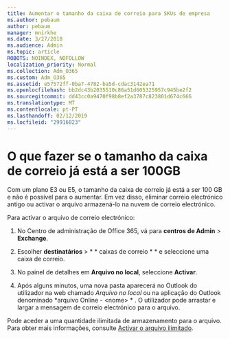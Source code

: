 ```yaml
---
title: Aumentar o tamanho da caixa de correio para SKUs de empresa
ms.author: pebaum
author: pebaum
manager: mnirkhe
ms.date: 3/27/2018
ms.audience: Admin
ms.topic: article
ROBOTS: NOINDEX, NOFOLLOW
localization_priority: Normal
ms.collection: Adm_O365
ms.custom: Adm_O365
ms.assetid: e57572ff-0ba7-4782-ba5d-cdac3142ea71
ms.openlocfilehash: bb2dc43b2035510c86a51d605325957c945be2f2
ms.sourcegitcommit: dd43cc0a9470f98b8ef2a3787c823801d674c666
ms.translationtype: MT
ms.contentlocale: pt-PT
ms.lasthandoff: 02/12/2019
ms.locfileid: "29916823"
---
```

# <a name="what-to-do-if-your-mailbox-size-is-already-100gb"></a>O que fazer se o tamanho da caixa de correio já está a ser 100GB

Com um plano E3 ou E5, o tamanho da caixa de correio já está a ser 100 GB e não é possível para o aumentar. Em vez disso, eliminar correio electrónico antigo ou activar o arquivo armazená-lo na nuvem de correio electrónico. 
  
Para activar o arquivo de correio electrónico:
  
1. No Centro de administração de Office 365, vá para **centros de Admin** \> **Exchange**. 
    
2. Escolher **destinatários** \> * * caixas de correio * * e seleccione uma caixa de correio. 
    
3. No painel de detalhes em **Arquivo no local**, seleccione **Activar**. 
    
4. Após alguns minutos, uma nova pasta aparecerá no Outlook do utilizador na web chamado *Arquivo no local* ou na aplicação do Outlook denominado *arquivo Online - \<nome\> * . O utilizador pode arrastar e largar a mensagem de correio electrónico para o arquivo. 
    
Pode aceder a uma quantidade ilimitada de armazenamento para o arquivo. Para obter mais informações, consulte [Activar o arquivo ilimitado](https://support.office.com/article/enable-unlimited-archiving-in-office-365-admin-help-e2a789f2-9962-4960-9fd4-a00aa063559e).
  


